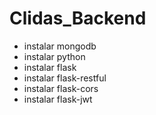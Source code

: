 # Clidas_Backend

- instalar mongodb
- instalar python
- instalar flask
- instalar flask-restful
- instalar flask-cors
- instalar flask-jwt
